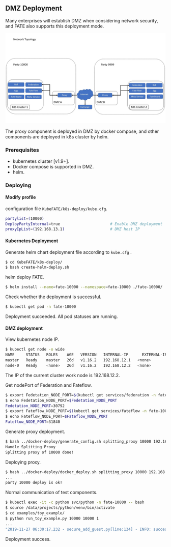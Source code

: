 ## DMZ Deployment

Many enterprises will establish DMZ when considering network security, and FATE also supports this deployment mode.

![](images/Proxy-Deployment-in-DMZ.jpg)

The proxy component is deployed in DMZ by docker compose, and other components are deployed in k8s cluster by helm.

### Prerequisites

- kubernetes cluster [v1.9+].
- Docker compose is supported in DMZ.
- helm.

### Deploying

#### Modify profile

configuration file  `KubeFATE/k8s-deploy/kube.cfg`.

```bash
partylist=(10000)
DeployPartyInternal=true                      # Enable DMZ deployment
proxyIpList=(192.168.13.1)                    # DMZ host IP
```

#### Kubernetes Deployment

Generate helm chart deployment file according to `kube.cfg` .

```bash
$ cd KubeFATE/k8s-deploy/
$ bash create-helm-deploy.sh
```

helm deploy FATE.

```bash
$ helm install --name=fate-10000 --namespace=fate-10000 ./fate-10000/
```

Check whether the deployment is successful.

```bash
$ kubectl get pod -n fate-10000
```

Deployment succeeded. All pod statuses are running.

#### DMZ deployment

View kubernetes node IP.

```bash
$ kubectl get node -o wide
NAME     STATUS   ROLES    AGE   VERSION   INTERNAL-IP      EXTERNAL-IP   OS-IMAGE                KERNEL-VERSION           CONTAINER-RUNTIME
master   Ready    master   26d   v1.16.2   192.168.12.1   <none>        CentOS Linux 7 (Core)   3.10.0-1062.el7.x86_64   docker://19.3.4
node-0   Ready    <none>   26d   v1.16.2   192.168.12.2   <none>        CentOS Linux 7 (Core)   3.10.0-1062.el7.x86_64   docker://19.3.4
```

The IP of the current cluster work node is 192.168.12.2.

Get nodePort of Federation and Fateflow.

```bash
$ export Fedetation_NODE_PORT=$(kubectl get services/federation -n fate-10000 -o go-template='{{(index .spec.ports 0).nodePort}}')
$ echo Fedetation_NODE_PORT=$Fedetation_NODE_PORT
Fedetation_NODE_PORT=30792
$ export Fateflow_NODE_PORT=$(kubectl get services/fateflow -n fate-10000 -o go-template='{{(index .spec.ports 0).nodePort}}')
$ echo Fateflow_NODE_PORT=$Fateflow_NODE_PORT
Fateflow_NODE_PORT=31840
```

Generate proxy deployment.

```bash
$ bash ../docker-deploy/generate_config.sh splitting_proxy 10000 192.168.12.2 30792 192.168.12.2 31840 192.168.13.1
Handle Splitting Proxy
Splitting proxy of 10000 done!
```

Deploying proxy.

```bash
$ bash ../docker-deploy/docker_deploy.sh splitting_proxy 10000 192.168.13.1
...
party 10000 deploy is ok!
```

Normal communication of test components.

```bash
$ kubectl exec -it -c python svc/python -n fate-10000 -- bash
$ source /data/projects/python/venv/bin/activate
$ cd examples/toy_example/
$ python run_toy_example.py 10000 10000 1
...
"2019-11-27 06:30:17,232 - secure_add_guest.py[line:134] - INFO: success to calculate secure_sum, it is 1999.9999999999998"
```

Deployment success.